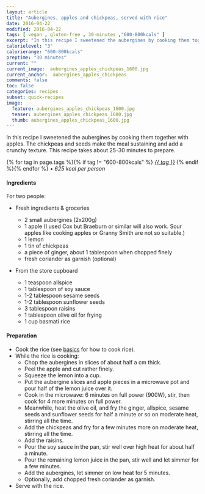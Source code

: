 ```yaml
---
layout: article
title: "Aubergines, apples and chickpeas, served with rice"
date: 2016-04-22
modified: 2016-04-22
tags: [ vegan , gluten-free , 30-minutes ,"600-800kcals" ]
excerpt: "In this recipe I sweetened the aubergines by cooking them together with apples. ..."
calorielevel: "3"
calorierange: "600-800kcals"
preptime: "30 minutes"
current: ""
current_image:  aubergines_apples_chickpeas_1600.jpg
current_anchor:  aubergines_apples_chickpeas
comments: false
toc: false
categories: recipes
subset: quick-recipes
image:
  feature: aubergines_apples_chickpeas_1600.jpg
  teaser: aubergines_apples_chickpeas_1600.jpg
  thumb: aubergines_apples_chickpeas_1600.jpg
---
```




In this recipe I sweetened the aubergines by cooking them together with apples. The chickpeas and seeds make the meal sustaining and add a crunchy texture. This recipe takes about 25-30 minutes to prepare.


{% for tag in page.tags %}{% if tag != "600-800kcals" %}&nbsp;<a class="post-tag" href="{{ site.url}}/tags/#{{ tag }}">_{{ tag }}_</a>&nbsp;{% endif %}{% endfor %} &bull;&nbsp;<em>625&nbsp;kcal&nbsp;per&nbsp;person</em>&nbsp;&nbsp;<a href="{{ site.url}}/tags/#600-800kcals"><img src="{{ site.url }}/images/battery_lvl_3.png" style="height:1.0em;"></a>

#### Ingredients

For two people:

- Fresh ingredients & groceries
  - 2 small aubergines (2x200g)
  - 1 apple (I used Cox but Braeburn or similar will also work. Sour apples like cooking apples or Granny Smith are not so suitable.)
  - 1 lemon
  - 1 tin of chickpeas
  - a piece of ginger, about 1 tablespoon when chopped finely
  - fresh coriander as garnish (optional)

- From the store cupboard    
  - 1 teaspoon allspice
  - 1 tablespoon of soy sauce
  - 1-2 tablespoon sesame seeds
  - 1-2 tablespoon sunflower seeds
  - 3 tablespoon raisins
  - 1 tablespoon olive oil for frying
  - 1 cup basmati rice


#### Preparation

- Cook the rice (see <a href="{{ site.url }}/basics">basics</a> for how to cook rice).
- While the rice is cooking:
  - Chop the aubergines in slices of about half a cm thick.
  - Peel the apple and cut rather finely.
  - Squeeze the lemon into a cup.
  - Put the aubergine slices and apple pieces in a microwave pot and pour half of the lemon juice over it.
  - Cook in the microwave: 6 minutes on full power (900W), stir, then cook for 4 more minutes on full power.
  - Meanwhile, heat the olive oil, and fry the ginger, allspice, sesame seeds and sunflower seeds for half a minute or so on moderate heat, stirring all the time.
  - Add the chickpeas and fry for a few minutes more on moderate heat, stirring all the time.
  - Add the raisins.
  - Pour the soy sauce in the pan, stir well over high heat for about half a minute.
  - Pour the remaining lemon juice in the pan, stir well and let simmer for a few minutes.
  - Add the aubergines, let simmer on low heat for 5 minutes.
  - Optionally, add chopped fresh coriander as garnish.
- Serve with the rice.

